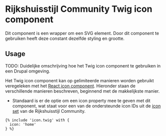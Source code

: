 <!-- @license CC0-1.0 -->

# Rijkshuisstijl Community Twig icon component

Dit component is een wrapper om een SVG element. Door dit component te gebruiken heeft deze constant dezelfde styling en grootte.

## Usage

TODO: Duidelijke omschrijving hoe het Twig icon component te gebruiken in een Drupal omgeving.

Het Twig icon component kan op gelimiteerde manieren worden gebruikt veregeleken met het [React icon component](?path=/docs/rhc-icon--docs). Hieronder staan de verschillende manieren beschreven, beginnend met de makkelijkste manier.

- Standaard is er de optie om een icon property mee te geven met dit component, wat staat voor een van de ondersteunde icon IDs uit de [icon set](?path=/docs/rhc-templates-default-icon-set--docs) van de Rijkshuisstijl Community.

```twig
{% include 'icon.twig' with {
  icon: 'home'
} %}
```
